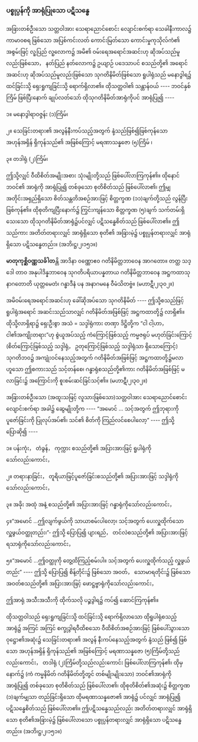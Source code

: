### ပစ္စုပ္ပန်ကို အာရုံပြုသော ပဋိသန္ဓေ

အခြားတစ်ဦးသော သတ္တဝါအား သေရာညောင်စောင်း လျောင်းစက်ရာ သေခါနီးကာလ၌ ကာမာ၀စရ
ဖြစ်သော အပြစ်ကင်းလတ် ကောင်းမြတ်သော ကောင်းမှုကုသိုလ်ကံ၏ အစွမ်းဖြင့် လူ့ပြည် လူ့လောက၌ အမိ၏
ဝမ်းရေအရောင်အဆင်းဟု ဆိုအပ်သည်မူလည်းဖြစ်သော， နတ်ပြည် နတ်လောက၌ ဥယျာဉ် ပဒေသာပင်
စသည်တို့၏ အရောင်အဆင်းဟု ဆိုအပ်သည်မူလည်းဖြစ်သော သုဂတိနိမိတ်ဖြစ်သော ရူပါရုံသည် မနောဒွါရ၌
ထင်ခြင်းသို့ ရှေးရှုကျခြင်းသို့ ရောက်ရှိလာ၏။ ထိုသတ္တဝါ၏ သန္တာန်ဝယ် ---- ဘဝင်နှစ်ကြိမ် ဖြစ်ပြီးနောက်
ချုပ်လတ်သော် ထိုသုဂတိနိမိတ်အာရုံကိုပင် အာရုံပြု၍ ----

၁။ မနောဒွါရာဝဇ္ဇန်း (၁)ကြိမ်၊

၂။ သေခြင်းတရား၏ အလွန်နီးကပ်သည့်အတွက် နုံ့သည်ဖြစ်၍ဖြစ်ကုန်သော အဟုန်အရှိန် ရှိကုန်သည်၏
အဖြစ်ကြောင့် မရဏာသန္နဇော (၅)ကြိမ် ၊

၃။ တဒါရုံ (၂)ကြိမ်၊

ဤသို့လျှင် ဝီထိစိတ်အမျိုးအစား သုံးမျိုးတို့သည် ဖြစ်ပေါ်လာကြကုန်၏။ ထိုနောင် ဘဝင်၏ အာရုံကို
အာရုံပြု၍ တစ်ခုသော စုတိစိတ်သည် ဖြစ်ပေါ်လာ၏၊ ဤမျှအတိုင်းအရှည်ရှိသော စိတ်သန္တတိအစဉ်အားဖြင့်
စိတ္တက္ခဏ (၁၁)ချက်တို့သည် လွန်ပြီးဖြစ်ကုန်၏။ ထိုစုတိကျပြီးနောက်၌ ကြွင်းကျန်သော စိတ္တက္ခဏ (၅)ချက်
သက်တမ်းရှိသေးသော ထိုသုဂတိနိမိတ်အာရုံ၌ပင်လျှင် ပဋိသန္ဓေစိတ်သည် ဖြစ်ပေါ်လာ၏။ ဤသည်ကား
အတိတ်တရားလျှင် အာရုံရှိသော စုတိ၏ အခြားမဲ့၌ ပစ္စုပ္ပန်တရားလျှင် အာရုံရှိသော ပဋိသန္ဓေတည်း။
<r>(အဘိ၊ဋ္ဌ၊၂၊၁၅၁။)</r>

**မာတုကုစ္ဆိဝဏ္ဏသင်္ခါတ**န္တိ အာဒိနာ ၀ဏ္ဏောဧ၀ ဂတိနိမိတ္တဘာဝေန အာဂတော။ တတ္ထ သဒ္ဒေါ တာ၀
အနုပါဒိန္နဘာဝေန သုဂတိပရိယာပန္နတာယ ဂတိနိမိတ္တဘာဝေန အဋ္ဌကထာသု နာဂတောတိ ယုတ္တမေတံ၊ ဂန္ဓာဒီနံ
ပန အနာဂမနေ ဝီမံသိတဗ္ဗံ။ (မဟာဋီ၊၂၊၃၀၂။)

အမိဝမ်းရေအရောင်အဆင်းဟု ခေါ်ဆိုအပ်သော သုဂတိနိမိတ် ---- ဤသို့စသည်ဖြင့် ရူပါရုံအရောင်
အဆင်းသည်သာလျှင် ဂတိနိမိတ်အဖြစ်ဖြင့် အဋ္ဌကထာတို့၌ လာရှိ၏။ ထိုသို့လာရှိရာ၌ ရှေးဦးစွာ အသံ =
သဒ္ဒါရုံကား တဏှာ ဒိဋ္ဌိတို့က “ငါ ငါ့ဟာ， ငါ၏အကျိုးတရား”ဟု စွဲယူအပ်သည့် ကံကြောင့်ဖြစ်သည့် ကမ္မဇရုပ်
မဟုတ်ခြင်းကြောင့် (စိတ်ကြောင့်ဖြစ်သည့် သဒ္ဒါရုံ， ဥတုကြောင့်ဖြစ်သည့် သဒ္ဒါရုံသာ ရှိသောကြောင့်) သုဂတိဘ၀၌
အကျုံးဝင်နေသည့်အတွက် ဂတိနိမိတ်အဖြစ်ဖြင့် အဋ္ဌကထာတို့၌မလာဟူသော ဤစကားသည် သင့်တန်စေ၊
ဂန္ဓာရုံစသည်တို့၏ကား ဂတိနိမိတ်အဖြစ်ဖြင့် မလာခြင်း၌ အကြောင်းကို စူးစမ်းဆင်ခြင်သင့်၏။
<r>(မဟာဋီ၊၂၊၃၀၂။)</r>

အခြားတစ်ဦးသော (အထူးသဖြင့် လူသားဖြစ်သော)သတ္တဝါအား သေရာညောင်စောင်း လျောင်းစက်ရာ
အခါ၌ ဆွေမျိုးတို့က ---- “အမောင် ... သင့်အတွက် ဤဘုရားကို ပူဇော်ခြင်းကို ပြုလုပ်အပ်၏၊ သင်၏
စိတ်ကို ကြည်လင်စေပါလော့” ---- ဤသို့ ပြောဆို၍ ----

၁။ ပန်းကုံး， တံခွန်， ကုက္ကား စသည်တို့၏ အပြားအားဖြင့် ရူပါရုံကိုသော်လည်းကောင်း，

၂။ တရားနာခြင်း， တူရိယာဖြင့်ပူဇော်ခြင်းစသည်တို့၏ အပြားအားဖြင့် သဒ္ဒါရုံကိုသော်လည်းကောင်း，

၃။ အခိုး အထုံ အနံ့ စသည်တို့၏ အပြားအားဖြင့် ဂန္ဓာရုံကိုသော်လည်းကောင်း，

၄။“အမောင် ...ဤလျက်ဖွယ်ကို သာယာစမ်းပါလော့၊ သင့်အတွက် ပေးလှူထိုက်သော လှူဖွယ်ဝတ္ထုတည်း၊”-
ဤသို့ ပြောပြ၍ ပျားရည်， တင်လဲစသည်တို့၏ အပြားအားဖြင့် ရသာရုံကိုသော်လည်းကောင်း，

၅။“အမောင် ...ဤဝတ္ထုကို တွေ့ထိကြည့်စမ်းပါ။ သင့်အတွက် ပေးလှူထိုက်သည့် လှူဖွယ်တည်း” ----
ဤသို့ ပြောပြ၍ စိန့်တိုင်း၌ ဖြစ်သော အဝတ်， သောမာရတိုင်း၌ ဖြစ်သော အဝတ်စသည်တို့၏
အပြားအားဖြင့် ဖောဋ္ဌဗ္ဗာရုံကိုသော်လည်းကောင်း，

ဤအာရုံ အသီးအသီးကို ထိုက်သလို ပဉ္စဒွါရ၌ ကပ်၍ ဆောင်ကြကုန်၏။

ထိုသတ္တဝါသည် ရှေးရှုကျခြင်းသို့ ထင်ခြင်းသို့ ရောက်ရှိလာသော ထိုရူပါရုံစသည့် အာရုံ၌ အကြင် အကြင်
စက္ခုဒွါရဝီထိစသော ဝီထိစိတ်အစဉ်အားဖြင့် ဖြစ်ပေါ်သွားသော ဝုဋ္ဌော၏အဆုံး၌ သေခြင်းတရား၏ အလွန်
နီးကပ်နေသည့်အတွက် နုံ့သည် ဖြစ်၍ ဖြစ်သော အဟုန်အရှိန် ရှိကုန်သည်၏ အဖြစ်ကြောင့် မရဏာသန္နဇော
(၅)ကြိမ်တို့သည်လည်းကောင်း， တဒါရုံ (၂)ကြိမ်တို့သည်လည်းကောင်း ဖြစ်ပေါ်လာကြကုန်၏၊ ထိုမှနောက်၌
(ကံ ကမ္မနိမိတ် ဂတိနိမိတ်တို့တွင် တစ်မျိုးမျိုးသော) ဘဝင်၏အာရုံကို အာရုံပြု၍ တစ်ခုသော စုတိစိတ်သည်
ဖြစ်ပေါ်လာ၏၊ ထိုစုတိစိတ်၏အဆုံး၌ စိတ္တက္ခဏ (၁)ချက်မျှသာ တည်ခြင်းရှိသော ထိုမရဏာသန္နဇော၏ အာရုံ၌
ပင်လျှင် အာရုံပြု၍ ပဋိသန္ဓေစိတ်သည် ဖြစ်ပေါ်လာ၏။ ဤပဋိသန္ဓေသည်လည်း အတိတ်တရားလျှင် အာရုံရှိသော
စုတိ၏အခြားမဲ့၌ ဖြစ်ပေါ်လာသော ပစ္စုပ္ပန်တရားလျှင် အာရုံရှိသော ပဋိသန္ဓေတည်း။ (အဘိ၊ဋ္ဌ၊၂၊၁၅၁။)